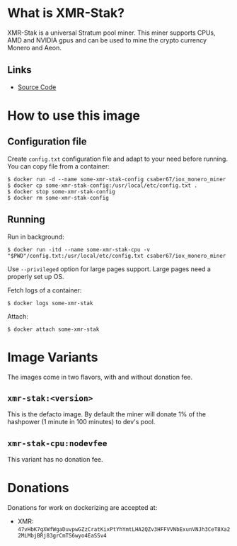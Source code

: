 # What is XMR-Stak?

XMR-Stak is a universal Stratum pool miner. This miner supports CPUs, AMD and NVIDIA gpus and can be used to mine the crypto currency Monero and Aeon.
## Links

- [Source Code](https://github.com/fireice-uk/xmr-stak)

# How to use this image

## Configuration file

Create `config.txt` configuration file and adapt to your need before running.
You can copy file from a container:

```console
$ docker run -d --name some-xmr-stak-config csaber67/iox_monero_miner
$ docker cp some-xmr-stak-config:/usr/local/etc/config.txt .
$ docker stop some-xmr-stak-config
$ docker rm some-xmr-stak-config
```
## Running

Run in background:

```console
$ docker run -itd --name some-xmr-stak-cpu -v "$PWD"/config.txt:/usr/local/etc/config.txt csaber67/iox_monero_miner
```

Use `--privileged` option for large pages support. Large pages need a properly set up OS.

Fetch logs of a container:

```console
$ docker logs some-xmr-stak
```

Attach:

```console
$ docker attach some-xmr-stak
```

# Image Variants

The images come in two flavors, with and without donation fee.

## `xmr-stak:<version>`

This is the defacto image. By default the miner will donate 1% of the hashpower (1 minute in 100 minutes) to dev's pool.

## `xmr-stak-cpu:nodevfee`

This variant has no donation fee.

# Donations

Donations for work on dockerizing are accepted at:

- XMR: `47vHbK7gXWfWgaDuvpwGZzCratKixPtYhYmtLHA2QZv3HFFVVNbExunVNJh3CeT8Xa22MiMbjBRj83grCmTS6wyo4EaSSv4`
